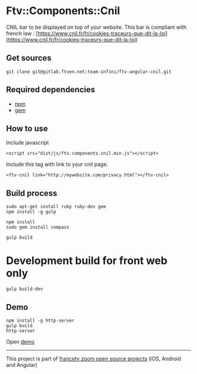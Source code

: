 # Ftv::Components::Cnil

CNIL bar to be displayed on top of your website. This bar is compliant with french law : [https://www.cnil.fr/fr/cookies-traceurs-que-dit-la-loi](https://www.cnil.fr/fr/cookies-traceurs-que-dit-la-loi)

## Get sources

```
git clone git@gitlab.ftven.net:team-infini/ftv-angular-cnil.git
```

## Required dependencies

- [npm](https://nodejs.org/)
- [gem](https://rubygems.org/)

## How to use

Include javascript

```
<script src="dist/js/ftv.components.cnil.min.js"></script>
```

Include this tag with link to your cnil page.

```
<ftv-cnil link="http://mywebsite.com/privacy.html"></ftv-cnil>
```

## Build process

```
sudo apt-get install ruby ruby-dev gem
npm install -g gulp

npm install
sudo gem install compass

gulp build
```

# Development build for front web only

```
gulp build-dev
```

## Demo

```
npm install -g http-server
gulp build
http-server
```

Open [demo](http://127.0.0.1:8080/demo.html)

---------------------------------------
This project is part of [francetv zoom open source projects](https://gitlab.ftven.net/team-infini/zoom-public) (iOS, Android and Angular)